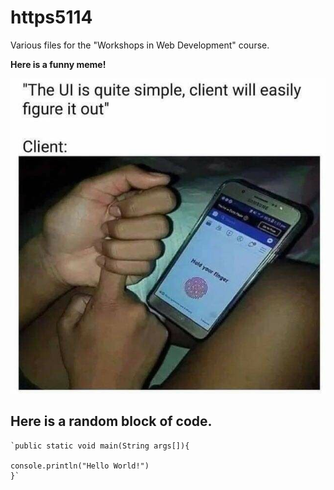 # https5114
Various files for the "Workshops in Web Development" course.

**Here is a funny meme!**

![Funny meme](./meme2.png)


## Here is a random block of code.

    `public static void main(String args[]){
    
    console.println("Hello World!")
    }`
  
